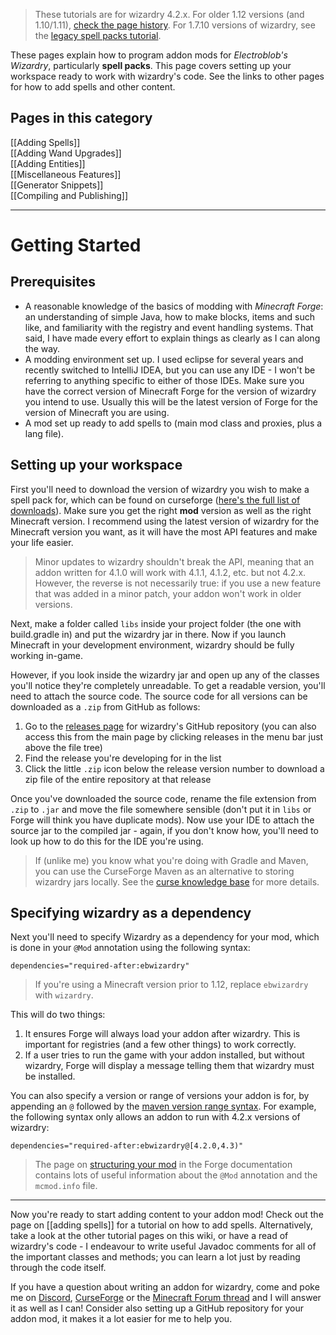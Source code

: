 > These tutorials are for wizardry 4.2.x. For older 1.12 versions (and 1.10/1.11), [check the page history](https://github.com/Electroblob77/Wizardry/wiki/Developing-Addons/_history). For 1.7.10 versions of wizardry, see the [legacy spell packs tutorial](https://www.curseforge.com/minecraft/mc-mods/electroblobs-wizardry/pages/making-spell-packs).

These pages explain how to program addon mods for _Electroblob's Wizardry_, particularly **spell packs**. This page covers setting up your workspace ready to work with wizardry's code. See the links to other pages for how to add spells and other content.

## Pages in this category

[[Adding Spells]]  
[[Adding Wand Upgrades]]  
[[Adding Entities]]  
[[Miscellaneous Features]]  
[[Generator Snippets]]  
[[Compiling and Publishing]]

---
# Getting Started

## Prerequisites

- A reasonable knowledge of the basics of modding with _Minecraft Forge_: an understanding of simple Java, how to make blocks, items and such like, and familiarity with the registry and event handling systems. That said, I have made every effort to explain things as clearly as I can along the way.
- A modding environment set up. I used eclipse for several years and recently switched to IntelliJ IDEA, but you can use any IDE - I won't be referring to anything specific to either of those IDEs. Make sure you have the correct version of Minecraft Forge for the version of wizardry you intend to use. Usually this will be the latest version of Forge for the version of Minecraft you are using.
- A mod set up ready to add spells to (main mod class and proxies, plus a lang file).

## Setting up your workspace

First you'll need to download the version of wizardry you wish to make a spell pack for, which can be found on curseforge ([here's the full list of downloads](https://www.curseforge.com/minecraft/mc-mods/electroblobs-wizardry/files)). Make sure you get the right **mod** version as well as the right Minecraft version. I recommend using the latest version of wizardry for the Minecraft version you want, as it will have the most API features and make your life easier.

> Minor updates to wizardry shouldn't break the API, meaning that an addon written for 4.1.0 will work with 4.1.1, 4.1.2, etc. but not 4.2.x. However, the reverse is not necessarily true: if you use a new feature that was added in a minor patch, your addon won't work in older versions.

Next, make a folder called `libs` inside your project folder (the one with build.gradle in) and put the wizardry jar in there. Now if you launch Minecraft in your development environment, wizardry should be fully working in-game.

However, if you look inside the wizardry jar and open up any of the classes you'll notice they're completely unreadable. To get a readable version, you'll need to attach the source code. The source code for all versions can be downloaded as a `.zip` from GitHub as follows:

1. Go to the [releases page](https://github.com/Electroblob77/Wizardry/releases) for wizardry's GitHub repository (you can also access this from the main page by clicking releases in the menu bar just above the file tree)
2. Find the release you're developing for in the list
3. Click the little `.zip` icon below the release version number to download a zip file of the entire repository at that release

Once you've downloaded the source code, rename the file extension from `.zip` to `.jar` and move the file somewhere sensible (don't put it in `libs` or Forge will think you have duplicate mods). Now use your IDE to attach the source jar to the compiled jar - again, if you don't know how, you'll need to look up how to do this for the IDE you're using.

> If (unlike me) you know what you're doing with Gradle and Maven, you can use the CurseForge Maven as an alternative to storing wizardry jars locally. See the [curse knowledge base](https://authors.curseforge.com/knowledge-base/projects/529-api) for more details.

## Specifying wizardry as a dependency

Next you'll need to specify Wizardry as a dependency for your mod, which is done in your `@Mod` annotation using the following syntax:

`dependencies="required-after:ebwizardry"`

> If you're using a Minecraft version prior to 1.12, replace `ebwizardry` with `wizardry`.

This will do two things:
1. It ensures Forge will always load your addon after wizardry. This is important for registries (and a few other things) to work correctly.
2. If a user tries to run the game with your addon installed, but without wizardry, Forge will display a message telling them that wizardry must be installed.

You can also specify a version or range of versions your addon is for, by appending an `@` followed by the [maven version range syntax](https://maven.apache.org/enforcer/enforcer-rules/versionRanges.html). For example, the following syntax only allows an addon to run with 4.2.x versions of wizardry:

`dependencies="required-after:ebwizardry@[4.2.0,4.3)"`

> The page on [structuring your mod](https://mcforge.readthedocs.io/en/latest/gettingstarted/structuring/) in the Forge documentation contains lots of useful information about the `@Mod` annotation and the `mcmod.info` file.

---

Now you're ready to start adding content to your addon mod! Check out the page on [[adding spells]] for a tutorial on how to add spells. Alternatively, take a look at the other tutorial pages on this wiki, or have a read of wizardry's code - I endeavour to write useful Javadoc comments for all of the important classes and methods; you can learn a lot just by reading through the code itself.

If you have a question about writing an addon for wizardry, come and poke me on [Discord](https://discord.gg/MTmMzMv), [CurseForge](https://minecraft.curseforge.com/projects/electroblobs-wizardry) or the [Minecraft Forum thread](http://www.minecraftforum.net/forums/mapping-and-modding-java-edition/minecraft-mods/2818029-electroblobs-wizardry-the-expandable-rpg-magic-mod) and I will answer it as well as I can! Consider also setting up a GitHub repository for your addon mod, it makes it a lot easier for me to help you.